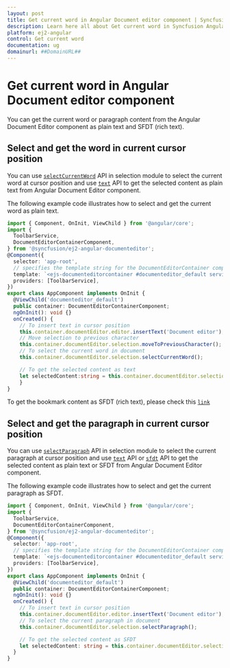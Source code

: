 ```yaml
---
layout: post
title: Get current word in Angular Document editor component | Syncfusion
description: Learn here all about Get current word in Syncfusion Angular Document editor component of Syncfusion Essential JS 2 and more.
platform: ej2-angular
control: Get current word 
documentation: ug
domainurl: ##DomainURL##
---
```


# Get current word in Angular Document editor component

You can get the current word or paragraph content from the Angular Document Editor component as plain text and SFDT (rich text).

## Select and get the word in current cursor position

You can use [`selectCurrentWord`](https://ej2.syncfusion.com/angular/documentation/api/document-editor/selection#selectcurrentword) API in selection module to select the current word at cursor position and use [`text`](https://ej2.syncfusion.com/angular/documentation/api/document-editor/selection/#text-code-classlanguage-textstringcode) API to get the selected content as plain text from Angular Document Editor component.

The following example code illustrates how to select and get the current word as plain text.

```typescript
import { Component, OnInit, ViewChild } from '@angular/core';
import {
  ToolbarService,
  DocumentEditorContainerComponent,
} from '@syncfusion/ej2-angular-documenteditor';
@Component({
  selector: 'app-root',
  // specifies the template string for the DocumentEditorContainer component
  template: `<ejs-documenteditorcontainer #documenteditor_default serviceUrl="https://ej2services.syncfusion.com/production/web-services/api/documenteditor/" height="600px" style="display:block" [enableToolbar]=true (created)="onCreated()"> </ejs-documenteditorcontainer>`,
  providers: [ToolbarService],
})
export class AppComponent implements OnInit {
  @ViewChild('documenteditor_default')
  public container: DocumentEditorContainerComponent;
  ngOnInit(): void {}
  onCreated() {
    // To insert text in cursor position
    this.container.documentEditor.editor.insertText('Document editor');
    // Move selection to previous character
    this.container.documentEditor.selection.moveToPreviousCharacter();
    // To select the current word in document
    this.container.documentEditor.selection.selectCurrentWord();

    // To get the selected content as text
    let selectedContent:string = this.container.documentEditor.selection.text;
    }
}
```

To get the bookmark content as SFDT (rich text), please check this [`link`](../../document-editor/how-to/get-the-selected-content/#get-the-selected-content-as-sfdt-rich-text)

## Select and get the paragraph in current cursor position

You can use [`selectParagraph`](https://ej2.syncfusion.com/angular/documentation/api/document-editor/selection/#selectparagraph) API in selection module to select the current paragraph at cursor position and use [`text`](https://ej2.syncfusion.com/angular/documentation/api/document-editor/selection/#text-code-classlanguage-textstringcode) API or [`sfdt`](https://ej2.syncfusion.com/angular/documentation/api/document-editor/selection/#sfdt-code-classlanguage-textstringcode) API to get the selected content as plain text or SFDT from Angular Document Editor component.

The following example code illustrates how to select and get the current paragraph as SFDT.

```typescript
import { Component, OnInit, ViewChild } from '@angular/core';
import {
  ToolbarService,
  DocumentEditorContainerComponent,
} from '@syncfusion/ej2-angular-documenteditor';
@Component({
  selector: 'app-root',
  // specifies the template string for the DocumentEditorContainer component
  template: `<ejs-documenteditorcontainer #documenteditor_default serviceUrl="https://ej2services.syncfusion.com/production/web-services/api/documenteditor/" height="600px" style="display:block" [enableToolbar]=true (created)="onCreated()"> </ejs-documenteditorcontainer>`,
  providers: [ToolbarService],
})
export class AppComponent implements OnInit {
  @ViewChild('documenteditor_default')
  public container: DocumentEditorContainerComponent;
  ngOnInit(): void {}
  onCreated() {
    // To insert text in cursor position
    this.container.documentEditor.editor.insertText('Document editor');
    // To select the current paragraph in document
    this.container.documentEditor.selection.selectParagraph();

    // To get the selected content as SFDT
    let selectedContent: string = this.container.documentEditor.selection.sfdt;
  }
}
```